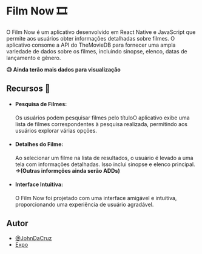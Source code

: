 
# Film Now 🎞️

O Film Now é um aplicativo desenvolvido em React Native e JavaScript que permite aos usuários obter informações detalhadas sobre filmes. O aplicativo consome a API do TheMovieDB para fornecer uma ampla variedade de dados sobre os filmes, incluindo sinopse, elenco, datas de lançamento e gênero.

**😥 Ainda terão mais dados para visualização**



## Recursos 🚀

- #### Pesquisa de Filmes: 
    Os usuários podem pesquisar filmes pelo títuloO aplicativo exibe uma lista de filmes correspondentes à pesquisa realizada, permitindo aos usuários explorar várias opções.

- #### Detalhes do Filme: 
    Ao selecionar um filme na lista de resultados, o usuário é levado a uma tela com informações detalhadas. Isso inclui sinopse e elenco principal. **->(Outras informções ainda serão ADDs)**

- #### Interface Intuitiva: 
    O Film Now foi projetado com uma interface amigável e intuitiva, proporcionando uma experiência de usuário agradável.

## Autor

- [@JohnDaCruz](https://github.com/JohnDaCruz)
- [Expo](https://docs.expo.dev/)

